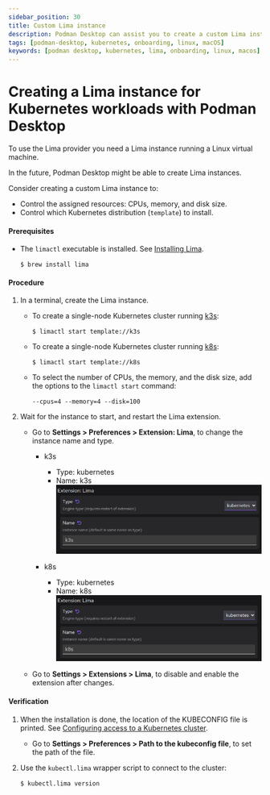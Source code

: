 ```yaml
---
sidebar_position: 30
title: Custom Lima instance
description: Podman Desktop can assist you to create a custom Lima instance on Linux and macOS.
tags: [podman-desktop, kubernetes, onboarding, linux, macOS]
keywords: [podman desktop, kubernetes, lima, onboarding, linux, macos]
---
```


# Creating a Lima instance for Kubernetes workloads with Podman Desktop

To use the Lima provider you need a Lima instance running a Linux virtual machine.

In the future, Podman Desktop might be able to create Lima instances.

Consider creating a custom Lima instance to:

- Control the assigned resources: CPUs, memory, and disk size.
- Control which Kubernetes distribution (`template`) to install.

#### Prerequisites

- The `limactl` executable is installed.
  See [Installing Lima](https://lima-vm.io/docs/installation/).

  ```shell-session
  $ brew install lima
  ```

#### Procedure

1. In a terminal, create the Lima instance.

   - To create a single-node Kubernetes cluster running [k3s](https://k3s.io/):

     ```shell-session
     $ limactl start template://k3s
     ```

   - To create a single-node Kubernetes cluster running [k8s](https://k8s.io/):

     ```shell-session
     $ limactl start template://k8s
     ```

   - To select the number of CPUs, the memory, and the disk size, add the options to the `limactl start` command:

     ```shell-session
     --cpus=4 --memory=4 --disk=100
     ```

2. Wait for the instance to start, and restart the Lima extension.

   - Go to **<icon icon="fa-solid fa-cog" size="lg" /> Settings > Preferences > Extension: Lima**, to change the instance name and type.

     - k3s

       - Type: kubernetes
       - Name: k3s
         ![Lima preferences k3s](img/lima-preferences-k3s.png)

     - k8s

       - Type: kubernetes
       - Name: k8s
         ![Lima preferences k8s](img/lima-preferences-k8s.png)

   - Go to **<icon icon="fa-solid fa-cog" size="lg" /> Settings > Extensions > Lima**, to disable and enable the extension after changes.

#### Verification

1. When the installation is done, the location of the KUBECONFIG file is printed. See [Configuring access to a Kubernetes cluster](/docs/kubernetes/configuring-access-to-a-kubernetes-cluster).

   - Go to **<icon icon="fa-solid fa-cog" size="lg" /> Settings > Preferences > Path to the kubeconfig file**, to set the path of the file.

1. Use the `kubectl.lima` wrapper script to connect to the cluster:

   ```shell-session
   $ kubectl.lima version
   ```
